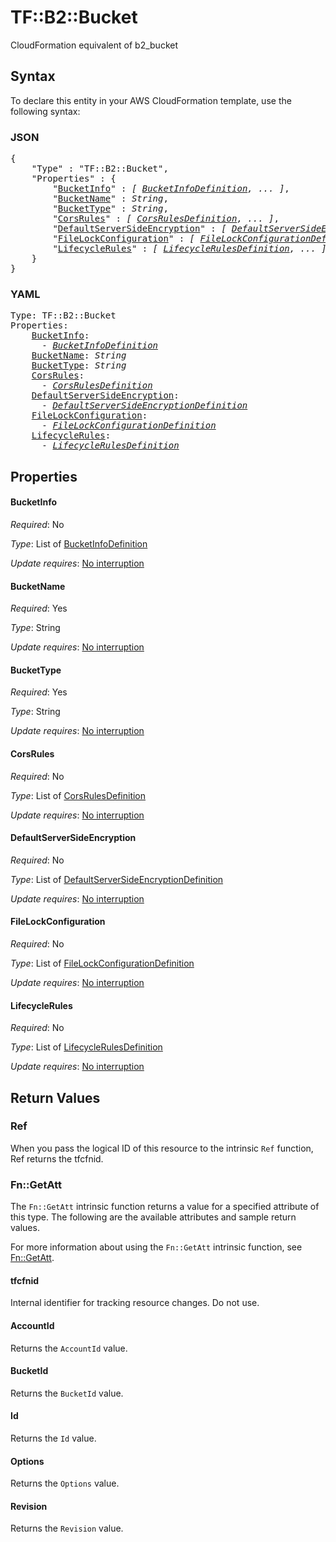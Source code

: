 # TF::B2::Bucket

CloudFormation equivalent of b2_bucket

## Syntax

To declare this entity in your AWS CloudFormation template, use the following syntax:

### JSON

<pre>
{
    "Type" : "TF::B2::Bucket",
    "Properties" : {
        "<a href="#bucketinfo" title="BucketInfo">BucketInfo</a>" : <i>[ <a href="bucketinfodefinition.md">BucketInfoDefinition</a>, ... ]</i>,
        "<a href="#bucketname" title="BucketName">BucketName</a>" : <i>String</i>,
        "<a href="#buckettype" title="BucketType">BucketType</a>" : <i>String</i>,
        "<a href="#corsrules" title="CorsRules">CorsRules</a>" : <i>[ <a href="corsrulesdefinition.md">CorsRulesDefinition</a>, ... ]</i>,
        "<a href="#defaultserversideencryption" title="DefaultServerSideEncryption">DefaultServerSideEncryption</a>" : <i>[ <a href="defaultserversideencryptiondefinition.md">DefaultServerSideEncryptionDefinition</a>, ... ]</i>,
        "<a href="#filelockconfiguration" title="FileLockConfiguration">FileLockConfiguration</a>" : <i>[ <a href="filelockconfigurationdefinition.md">FileLockConfigurationDefinition</a>, ... ]</i>,
        "<a href="#lifecyclerules" title="LifecycleRules">LifecycleRules</a>" : <i>[ <a href="lifecyclerulesdefinition.md">LifecycleRulesDefinition</a>, ... ]</i>
    }
}
</pre>

### YAML

<pre>
Type: TF::B2::Bucket
Properties:
    <a href="#bucketinfo" title="BucketInfo">BucketInfo</a>: <i>
      - <a href="bucketinfodefinition.md">BucketInfoDefinition</a></i>
    <a href="#bucketname" title="BucketName">BucketName</a>: <i>String</i>
    <a href="#buckettype" title="BucketType">BucketType</a>: <i>String</i>
    <a href="#corsrules" title="CorsRules">CorsRules</a>: <i>
      - <a href="corsrulesdefinition.md">CorsRulesDefinition</a></i>
    <a href="#defaultserversideencryption" title="DefaultServerSideEncryption">DefaultServerSideEncryption</a>: <i>
      - <a href="defaultserversideencryptiondefinition.md">DefaultServerSideEncryptionDefinition</a></i>
    <a href="#filelockconfiguration" title="FileLockConfiguration">FileLockConfiguration</a>: <i>
      - <a href="filelockconfigurationdefinition.md">FileLockConfigurationDefinition</a></i>
    <a href="#lifecyclerules" title="LifecycleRules">LifecycleRules</a>: <i>
      - <a href="lifecyclerulesdefinition.md">LifecycleRulesDefinition</a></i>
</pre>

## Properties

#### BucketInfo

_Required_: No

_Type_: List of <a href="bucketinfodefinition.md">BucketInfoDefinition</a>

_Update requires_: [No interruption](https://docs.aws.amazon.com/AWSCloudFormation/latest/UserGuide/using-cfn-updating-stacks-update-behaviors.html#update-no-interrupt)

#### BucketName

_Required_: Yes

_Type_: String

_Update requires_: [No interruption](https://docs.aws.amazon.com/AWSCloudFormation/latest/UserGuide/using-cfn-updating-stacks-update-behaviors.html#update-no-interrupt)

#### BucketType

_Required_: Yes

_Type_: String

_Update requires_: [No interruption](https://docs.aws.amazon.com/AWSCloudFormation/latest/UserGuide/using-cfn-updating-stacks-update-behaviors.html#update-no-interrupt)

#### CorsRules

_Required_: No

_Type_: List of <a href="corsrulesdefinition.md">CorsRulesDefinition</a>

_Update requires_: [No interruption](https://docs.aws.amazon.com/AWSCloudFormation/latest/UserGuide/using-cfn-updating-stacks-update-behaviors.html#update-no-interrupt)

#### DefaultServerSideEncryption

_Required_: No

_Type_: List of <a href="defaultserversideencryptiondefinition.md">DefaultServerSideEncryptionDefinition</a>

_Update requires_: [No interruption](https://docs.aws.amazon.com/AWSCloudFormation/latest/UserGuide/using-cfn-updating-stacks-update-behaviors.html#update-no-interrupt)

#### FileLockConfiguration

_Required_: No

_Type_: List of <a href="filelockconfigurationdefinition.md">FileLockConfigurationDefinition</a>

_Update requires_: [No interruption](https://docs.aws.amazon.com/AWSCloudFormation/latest/UserGuide/using-cfn-updating-stacks-update-behaviors.html#update-no-interrupt)

#### LifecycleRules

_Required_: No

_Type_: List of <a href="lifecyclerulesdefinition.md">LifecycleRulesDefinition</a>

_Update requires_: [No interruption](https://docs.aws.amazon.com/AWSCloudFormation/latest/UserGuide/using-cfn-updating-stacks-update-behaviors.html#update-no-interrupt)

## Return Values

### Ref

When you pass the logical ID of this resource to the intrinsic `Ref` function, Ref returns the tfcfnid.

### Fn::GetAtt

The `Fn::GetAtt` intrinsic function returns a value for a specified attribute of this type. The following are the available attributes and sample return values.

For more information about using the `Fn::GetAtt` intrinsic function, see [Fn::GetAtt](https://docs.aws.amazon.com/AWSCloudFormation/latest/UserGuide/intrinsic-function-reference-getatt.html).

#### tfcfnid

Internal identifier for tracking resource changes. Do not use.

#### AccountId

Returns the <code>AccountId</code> value.

#### BucketId

Returns the <code>BucketId</code> value.

#### Id

Returns the <code>Id</code> value.

#### Options

Returns the <code>Options</code> value.

#### Revision

Returns the <code>Revision</code> value.


